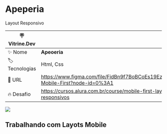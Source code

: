 # Apeperia

Layout Responsivo

| :placard: Vitrine.Dev |     |
| -------------  | --- |
| :sparkles: Nome        | **Apeoeria**
| :label: Tecnologias | Html, Css
| :rocket: URL         | https://www.figma.com/file/FidBn9f7BoBCoEs19EzbUD/Apeperia-Mobile-First?node-id=0%3A1
| :fire: Desafio     | https://cursos.alura.com.br/course/mobile-first-layouts-responsivos

<!-- Inserir imagem com a #vitrinedev ao final do link -->
![](https://lh3.googleusercontent.com/O9BDM4IJ3TmbzPa-8NknskTjm8j3z5iRA5DEmloOv6Y7xqAOv6UzFQO0RP__ozDGzoQQ0IgbifTMPA1iotMXj-2k9Zpyv7THaUvaXwFaH1d9NqsZqgUabZP1FjvXW6bIEXwLiC3J7az4rOZQzDc_-wJGMzMzIX9Tm8NBr1AIpfQ_bYQMkKuY2lBpHfObnySQhlyW6UoUXkyTGES4RzKLCTJeRkftRas-iLPIG5MpC2GYed_oU58SVU9NzIiTui6hkxO-EW81y-yPsE7qLq0kYCjKnOSAoXK3pnHJXkpsUzPH7muSdcCVbp_q032FMFfZ7QKzlF2o5RxsrLvphv8xCo4HvgFJIC2auPsrPAcL6JMIL16pQj1Jzf4GZymKaMezbRRBsj2qdbX1H7HIKJYYIv_KffL2nkbLo2DL5ORMnGEpcTPWC-d0y9IruB23mQGl1-tUAjL4TbZvLY2TcNk7mgr02qg_NDz-mLdqR1tqZ7rcj_MnYdZRAm6HOEWMfLKovStD5ZgWUh1BhsVjcDrZdlPDpF6DhltKG89FoYmvax7UdW0iNzb37TYo1urJEqRm0lp1uFuQJ1MCZfCoFNGPeyww8LZWntLfpGpspXKp-GtSbMv8UJYQaw1f6Ff551NmvrsesZeXpT7muvSPLG0BTXE_e1mY9NCOfLUWB3kcvfn9sZYKyamVTPF1gu2_skRK8weYewLGrSvH2kL_64-UUUdXzeKdI1aW4Tik9J0bSif4krCvOt3M9AiIPQViKS7eoDyQW5x3tkkPgzexyxK__6Dpu5HPiG9H0qhv9NYJBP6pxA3vY8MHuhdQYhWbx1xydFR4SbcVshf3eOGOucO-aUx124UdN1JJwEXSG27wwqbky-BB0SQA8bMuKFiRQNuw77vKw6tWtu0OlBCUYf4L8G5mFyKBfYmb9tn7lTTEM0r-RUhGx5lHtjeiKcVsFEbkaUUZLJ6cQKcyP9H9EgB-WQ=w1307-h834-no?authuser=0#vitrinedev)

## Trabalhando com Layots Mobile

